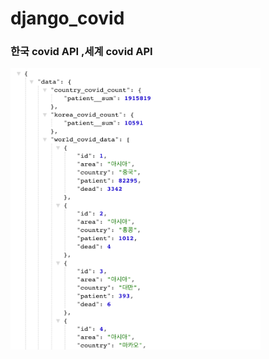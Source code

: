 # django_covid

### 한국 covid API ,세계 covid API
<div>
    <img src= "https://github.com/smilejakdu/django_covid/blob/master/covid_api_image.png" width=400 height=450>
<div>


